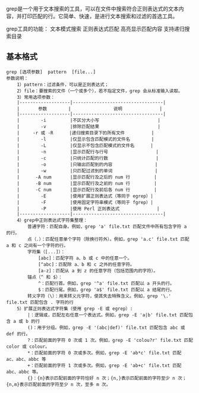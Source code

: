grep是一个用于文本搜索的工具，可以在文件中搜索符合正则表达式的文本内容，并打印匹配的行。它简单、快速，是进行文本搜索和过滤的首选工具。

grep工具的功能：
    文本模式搜索
    正则表达式匹配
    高亮显示匹配内容
    支持递归搜索目录

## 基本格式
    grep [选项参数]  pattern  [file...]
    参数说明：
        1）pattern：过滤条件，可以是正则表达式；
        2）file：要搜索的文件（一个或多个），若不指定文件，grep 会从标准输入读取。
        3）常用选项参数：
        |-------------------|----------------------------------|
        |       参数        |                说明              |
        |-------------------|----------------------------------|
        |        -i         |不区分大小写                      |
        |        -v         |排除匹配结果                      |
        |     -r 或 -R      |递归搜索目录下的所有文件          |
        |        -l         |仅显示包含匹配模式的文件名        |
        |        -L         |仅显示不包含匹配模式的文件名      |
        |        -n         |显示匹配行与行号                  |
        |        -c         |只统计匹配的行数                  |
        |        -o         |只输出匹配到的内容                |
        |        -w         |只匹配过滤到的单词                |
        |      -A num       |显示匹配行及之后的 num 行         |
        |      -B num       |显示匹配行及之前的 num 行         |
        |      -C num       |显示匹配行及前后各 num 行         |
        |        -E         |使用扩展正则表达式（等同于 egrep）|
        |        -F         |使用固定字符串模式（等同于 fgrep）|
        |        -P         |使用 Perl 正则表达式              |
        |-------------------|----------------------------------|
        4）grep中正则表达式字符集整理：
            普通字符：匹配自身。例如，grep 'a' file.txt 匹配文件中所有包含字符 a 的行。
            点（.）：匹配任意单个字符（除换行符外）。例如，grep 'a.c' file.txt 匹配 a 和 c 之间有一个字符的行。
            字符集（[...]）：
                [abc]：匹配字符 a、b 或 c 中的任意一个。
                [^abc]：匹配除 a、b 和 c 之外的任意字符。
                [a-z]：匹配从 a 到 z 的任意字符（包括范围内的字符）。
            锚点（^ 和 $）：
                ^：匹配行首。例如，grep '^a' file.txt 匹配以 a 开头的行。
                $：匹配行尾。例如，grep 'a$' file.txt 匹配以 a 结尾的行。
            转义字符（\）：用来转义元字符，使其失去特殊含义。例如，grep '\.' file.txt 匹配包含 . 字符的行
        5）扩展正则表达式字符集（使用 grep -E 或 egrep）:
            |：逻辑或，匹配左右任意一个表达式。例如，grep -E 'a|b' file.txt 匹配包含 a 或 b 的行
            ()：用于分组。例如，grep -E '(abc|def)' file.txt 匹配包含 abc 或 def 的行。
            ?：匹配前面的字符 0 次或 1 次。例如，grep -E 'colou?r' file.txt 匹配 color 或 colour。
            *：匹配前面的字符 0 次或多次。例如，grep -E 'ab*c' file.txt 匹配 ac、abc、abbc 等
            +：匹配前面的字符 1 次或多次。例如，grep -E 'ab+c' file.txt 匹配 abc、abbc 等。
            {}：{n}表示匹配前面的字符恰好 n 次；{n,}表示匹配前面的字符至少 n 次；{n,m}表示匹配前面的字符至少 n 次，至多 m 次。
